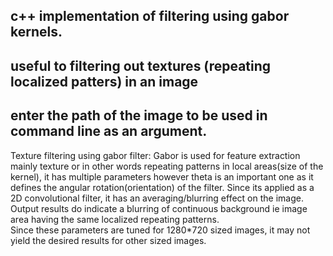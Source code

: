 ## c++ implementation of filtering using gabor kernels.
## useful to filtering out textures (repeating localized patters) in an image
## enter the path of the image to be used in command line as an argument.

Texture filtering using gabor filter: Gabor is used for feature extraction mainly texture or in other words repeating patterns in local areas(size of the kernel), it has multiple parameters however theta is an important one as it defines the angular rotation(orientation) of the filter. Since its applied as a 2D convolutional filter, it has an averaging/blurring effect on the image. Output results do indicate a blurring of continuous background ie image area having the same localized repeating patterns. <br>
Since these parameters are tuned for 1280*720 sized images, it may not yield the desired results for other sized images.
<br><br>
